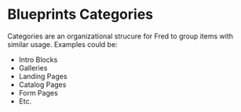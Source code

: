 # Blueprints Categories

Categories are an organizational strucure for Fred to group items with similar usage. Examples could be:

- Intro Blocks
- Galleries
- Landing Pages
- Catalog Pages
- Form Pages
- Etc.
